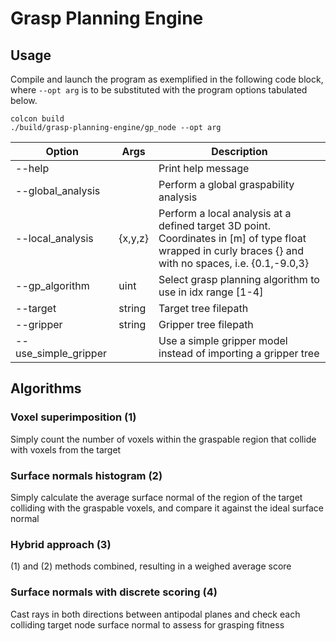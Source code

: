 # Grasp Planning Engine

## Usage
Compile and launch the program as exemplified in the following code block, where ```--opt arg``` is to be substituted with the program options tabulated below.
```
colcon build
./build/grasp-planning-engine/gp_node --opt arg
```

Option | Args | Description
--- |--- | ---
  |--help |  | Print help message
  |--global_analysis |  | Perform a global graspability analysis |
  |--local_analysis | {x,y,z} | Perform a local analysis at a defined target 3D point. Coordinates in [m] of type float wrapped in curly braces {} and with no spaces, i.e. {0.1,-9.0,3} |
  |--gp_algorithm | uint | Select grasp planning algorithm to use in idx range [1-4] |
  |--target | string | Target tree filepath |
  |--gripper | string | Gripper tree filepath |
  | --use_simple_gripper | | Use a simple gripper model instead of importing a gripper tree |


## Algorithms

### Voxel superimposition (1)
Simply count the number of voxels within the graspable region that collide with voxels from the target

### Surface normals histogram (2)
Simply calculate the average surface normal of the region of the target colliding with the graspable voxels, and compare it against the ideal surface normal

### Hybrid approach (3)
(1) and (2) methods combined, resulting in a weighed average score

### Surface normals with discrete scoring (4)
Cast rays in both directions between antipodal planes and check each colliding target node surface normal to assess for grasping fitness